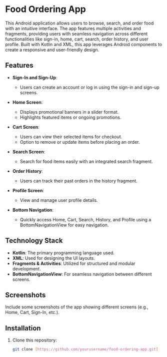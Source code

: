 # Food Ordering App

This Android application allows users to browse, search, and order food with an intuitive interface. The app features multiple activities and fragments, providing users with seamless navigation across different functionalities like sign-in, home, cart, search, order history, and user profile. Built with Kotlin and XML, this app leverages Android components to create a responsive and user-friendly design.

## Features

- **Sign-In and Sign-Up**: 
  - Users can create an account or log in using the sign-in and sign-up screens.

- **Home Screen**: 
  - Displays promotional banners in a slider format.
  - Highlights featured items or ongoing promotions.

- **Cart Screen**: 
  - Users can view their selected items for checkout.
  - Option to remove or update items before placing an order.

- **Search Screen**: 
  - Search for food items easily with an integrated search fragment.

- **Order History**: 
  - Users can track their past orders in the history fragment.

- **Profile Screen**: 
  - View and manage user profile details.

- **Bottom Navigation**: 
  - Quickly access Home, Cart, Search, History, and Profile using a BottomNavigationView for easy navigation.

## Technology Stack

- **Kotlin**: The primary programming language used.
- **XML**: Used for designing the UI layouts.
- **Fragments & Activities**: Utilized for structured and modular development.
- **BottomNavigationView**: For seamless navigation between different screens.

## Screenshots

Include some screenshots of the app showing different screens (e.g., Home, Cart, Sign-In, etc.).

## Installation

1. Clone this repository:
   ```bash
   git clone [https://github.com/yourusername/food-ordering-app.git]
